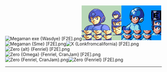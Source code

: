 ![Megaman exe {Wasdye} [F2E].png](https://raw.githubusercontent.com/Klokinator/FE-Repo/main/Portrait%20Repository/Non-FE%20Properties/Megaman/Megaman%20exe%20%7BWasdye%7D%20%5BF2E%5D.png "Megaman exe {Wasdye} [F2E].png")![Megaman {Kaisser}.png](https://raw.githubusercontent.com/Klokinator/FE-Repo/main/Portrait%20Repository/Non-FE%20Properties/Megaman/Megaman%20%7BKaisser%7D.png "Megaman {Kaisser}.png")![Megaman {Scape The Goat}.png](https://raw.githubusercontent.com/Klokinator/FE-Repo/main/Portrait%20Repository/Non-FE%20Properties/Megaman/Megaman%20%7BScape%20The%20Goat%7D.png "Megaman {Scape The Goat}.png")![Megaman {Sme} [F2E].png](https://raw.githubusercontent.com/Klokinator/FE-Repo/main/Portrait%20Repository/Non-FE%20Properties/Megaman/Megaman%20%7BSme%7D%20%5BF2E%5D.png "Megaman {Sme} [F2E].png")![X {Lonkfromcalifornia} [F2E].png](https://raw.githubusercontent.com/Klokinator/FE-Repo/main/Portrait%20Repository/Non-FE%20Properties/Megaman/X%20%7BLonkfromcalifornia%7D%20%5BF2E%5D.png "X {Lonkfromcalifornia} [F2E].png")![Zero {alt} {Fenriel} [F2E].png](https://raw.githubusercontent.com/Klokinator/FE-Repo/main/Portrait%20Repository/Non-FE%20Properties/Megaman/Zero%20(alt)%20%7BFenriel%7D%20%5BF2E%5D.png "Zero {alt} {Fenriel} [F2E].png")![Zero {Omega} {Fenriel, CranJam} [F2E].png](https://raw.githubusercontent.com/Klokinator/FE-Repo/main/Portrait%20Repository/Non-FE%20Properties/Megaman/Zero%20(Omega)%20%7BFenriel,%20CranJam%7D%20%5BF2E%5D.png "Zero {Omega} {Fenriel, CranJam} [F2E].png")![Zero {Fenriel, CranJam}.png](https://raw.githubusercontent.com/Klokinator/FE-Repo/main/Portrait%20Repository/Non-FE%20Properties/Megaman/Zero%20%7BFenriel,%20CranJam%7D.png "Zero {Fenriel, CranJam}.png")![Zero {Fenriel} [F2E].png](https://raw.githubusercontent.com/Klokinator/FE-Repo/main/Portrait%20Repository/Non-FE%20Properties/Megaman/Zero%20%7BFenriel%7D%20%5BF2E%5D.png "Zero {Fenriel} [F2E].png")



----

